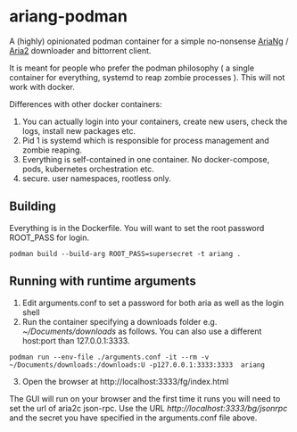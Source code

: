 # ariang-podman
A (highly) opinionated podman container for a simple no-nonsense [AriaNg](https://github.com/mayswind/AriaNg) / [Aria2](https://github.com/aria2/aria2) downloader and bittorrent client.

It is meant for people who prefer the podman philosophy ( a single container for everything, systemd to reap zombie processes ). This will not work with docker.

Differences with other docker containers:

1. You can actually login into your containers, create new users, check the logs, install new packages etc.
2. Pid 1 is systemd which is responsible for process management and zombie reaping.
3. Everything is self-contained in one container. No docker-compose, pods, kubernetes orchestration etc.
4. secure. user namespaces, rootless only.

## Building

Everything is in the Dockerfile. You will want to set the root password ROOT_PASS for login.

```
podman build --build-arg ROOT_PASS=supersecret -t ariang .
```

## Running with runtime arguments

1. Edit arguments.conf to set a password for both aria as well as the login shell
2. Run the container specifying a downloads folder e.g. *~/Documents/downloads* as follows. You can also use a different host:port than 127.0.0.1:3333.

```
podman run --env-file ./arguments.conf -it --rm -v ~/Documents/downloads:/downloads:U -p127.0.0.1:3333:3333  ariang
```

3. Open the browser at http://localhost:3333/fg/index.html

The GUI will run on your browser and the first time it runs you will need to set the url of aria2c json-rpc.
Use the URL *http://localhost:3333/bg/jsonrpc* and the secret you have specified in the arguments.conf file above.
